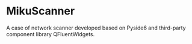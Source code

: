# MikuScanner
A case of network scanner developed based on Pyside6 and third-party component library QFluentWidgets.
